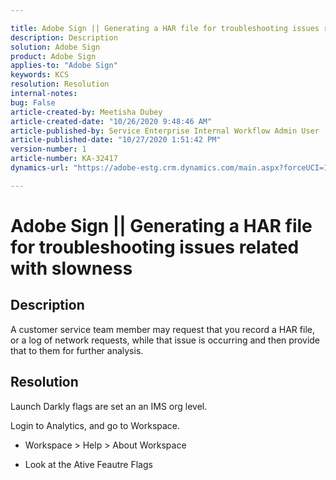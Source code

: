 ```yaml
---

title: Adobe Sign || Generating a HAR file for troubleshooting issues related with slowness  
description: Description  
solution: Adobe Sign  
product: Adobe Sign  
applies-to: "Adobe Sign"  
keywords: KCS  
resolution: Resolution  
internal-notes:   
bug: False  
article-created-by: Meetisha Dubey  
article-created-date: "10/26/2020 9:48:46 AM"  
article-published-by: Service Enterprise Internal Workflow Admin User  
article-published-date: "10/27/2020 1:51:42 PM"  
version-number: 1  
article-number: KA-32417  
dynamics-url: "https://adobe-estg.crm.dynamics.com/main.aspx?forceUCI=1&pagetype=entityrecord&etn=knowledgearticle&id=93217b42-7017-eb11-a812-000d3a593b88"

---
```


# Adobe Sign || Generating a HAR file for troubleshooting issues related with slowness

## Description

A customer service team member may request that you record a HAR file, or a log of network requests, while that issue is occurring and then provide that to them for further analysis.  

## Resolution

Launch Darkly flags are set an an IMS org level.

Login to Analytics, and go to Workspace.

*   Workspace > Help > About Workspace
 
*   Look at the Ative Feautre Flags


